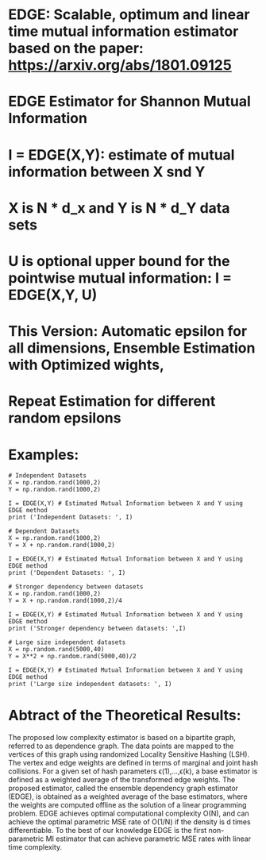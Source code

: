 # 
# EDGE: Scalable, optimum and linear time mutual information estimator based on the paper: https://arxiv.org/abs/1801.09125 

# EDGE Estimator for Shannon Mutual Information
# I = EDGE(X,Y): estimate of mutual information between X snd Y
# X is N * d_x and Y is N * d_Y data sets
# U is optional upper bound for the pointwise mutual information: I = EDGE(X,Y, U)

# This Version: Automatic epsilon for all dimensions, Ensemble Estimation with Optimized wights, 
#          Repeat Estimation for different random epsilons


# Examples:
	
	# Independent Datasets
	X = np.random.rand(1000,2)
	Y = np.random.rand(1000,2)

	I = EDGE(X,Y) # Estimated Mutual Information between X and Y using EDGE method
	print ('Independent Datasets: ', I)

	# Dependent Datasets
	X = np.random.rand(1000,2)
	Y = X + np.random.rand(1000,2)

	I = EDGE(X,Y) # Estimated Mutual Information between X and Y using EDGE method
	print ('Dependent Datasets: ', I)

	# Stronger dependency between datasets
	X = np.random.rand(1000,2)
	Y = X + np.random.rand(1000,2)/4

	I = EDGE(X,Y) # Estimated Mutual Information between X and Y using EDGE method
	print ('Stronger dependency between datasets: ',I)

	# Large size independent datasets
	X = np.random.rand(5000,40)
	Y = X**2 + np.random.rand(5000,40)/2

	I = EDGE(X,Y) # Estimated Mutual Information between X and Y using EDGE method
	print ('Large size independent datasets: ', I)

# Abtract of the Theoretical Results:

The proposed low complexity estimator is based on a bipartite graph, referred to as dependence graph. The data points are mapped to the vertices of this graph using randomized Locality Sensitive Hashing (LSH). The vertex and edge weights are defined in terms of marginal and joint hash collisions. For a given set of hash parameters ϵ(1),…,ϵ(k), a base estimator is defined as a weighted average of the transformed edge weights. The proposed estimator, called the ensemble dependency graph estimator (EDGE), is obtained as a weighted average of the base estimators, where the weights are computed offline as the solution of a linear programming problem. EDGE achieves optimal computational complexity O(N), and can achieve the optimal parametric MSE rate of O(1/N) if the density is d times differentiable. To the best of our knowledge EDGE is the first non-parametric MI estimator that can achieve parametric MSE rates with linear time complexity.

